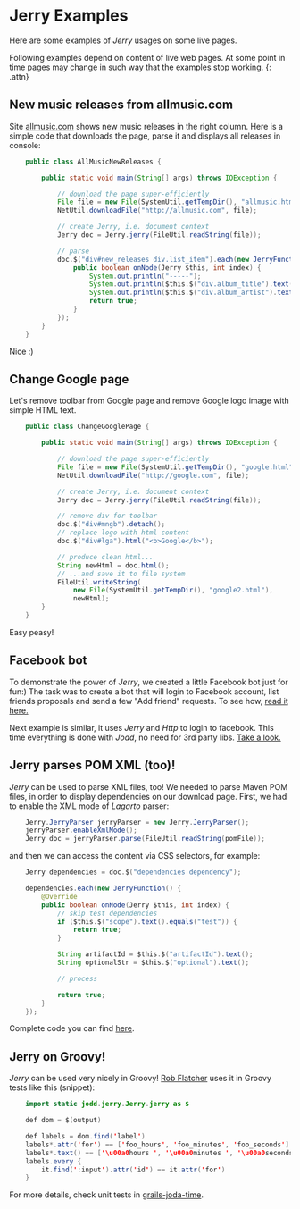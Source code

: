# Jerry Examples

Here are some examples of *Jerry* usages on some live pages.

Following examples depend on content of live web pages. At some point in
time pages may change in such way that the examples stop working.
{: .attn}

## New music releases from allmusic.com

Site [allmusic.com][2] shows new music releases in the
right column. Here is a simple code that downloads the page, parse it
and displays all releases in console:

~~~~~ java
    public class AllMusicNewReleases {

        public static void main(String[] args) throws IOException {

            // download the page super-efficiently
            File file = new File(SystemUtil.getTempDir(), "allmusic.html");
            NetUtil.downloadFile("http://allmusic.com", file);

            // create Jerry, i.e. document context
            Jerry doc = Jerry.jerry(FileUtil.readString(file));

            // parse
            doc.$("div#new_releases div.list_item").each(new JerryFunction() {
                public boolean onNode(Jerry $this, int index) {
                    System.out.println("-----");
                    System.out.println($this.$("div.album_title").text());
                    System.out.println($this.$("div.album_artist").text().trim());
                    return true;
                }
            });
        }
    }
~~~~~

Nice :)

## Change Google page

Let's remove toolbar from Google page and remove Google logo image with
simple HTML text.

~~~~~ java
    public class ChangeGooglePage {

        public static void main(String[] args) throws IOException {

            // download the page super-efficiently
            File file = new File(SystemUtil.getTempDir(), "google.html");
            NetUtil.downloadFile("http://google.com", file);

            // create Jerry, i.e. document context
            Jerry doc = Jerry.jerry(FileUtil.readString(file));

            // remove div for toolbar
            doc.$("div#mngb").detach();
            // replace logo with html content
            doc.$("div#lga").html("<b>Google</b>");

            // produce clean html...
            String newHtml = doc.html();
            // ...and save it to file system
            FileUtil.writeString(
                new File(SystemUtil.getTempDir(), "google2.html"),
                newHtml);
        }
    }
~~~~~

Easy peasy!

## Facebook bot

To demonstrate the power of *Jerry*, we created a little Facebook bot
just for fun:) The task was to create a bot that will login to Facebook
account, list friends proposals and send a few "Add friend"
requests. To see how, [read it here.](facebook-bot.html)

Next example is similar, it uses *Jerry* and *Http* to login to facebook.
This time everything is done with *Jodd*, no need for 3rd party libs.
[Take a look.](facebook.html)


## Jerry parses POM XML (too)!

*Jerry* can be used to parse XML files, too! We needed to parse Maven
POM files, in order to display dependencies on our download page. First,
we had to enable the XML mode of *Lagarto* parser:

~~~~~ java
    Jerry.JerryParser jerryParser = new Jerry.JerryParser();
    jerryParser.enableXmlMode();
    Jerry doc = jerryParser.parse(FileUtil.readString(pomFile));
~~~~~

and then we can access the content via CSS selectors, for example:

~~~~~ java
    Jerry dependencies = doc.$("dependencies dependency");

    dependencies.each(new JerryFunction() {
        @Override
        public boolean onNode(Jerry $this, int index) {
            // skip test dependencies
            if ($this.$("scope").text().equals("test")) {
                return true;
            }

            String artifactId = $this.$("artifactId").text();
            String optionalStr = $this.$("optional").text();

            // process

            return true;
        }
    });
~~~~~

Complete code you can find [here][3].

## Jerry on Groovy!

*Jerry* can be used very nicely in Groovy! [Rob Flatcher][4] uses it in Groovy tests like this (snippet):

~~~~~ java
    import static jodd.jerry.Jerry.jerry as $

    def dom = $(output)

    def labels = dom.find('label')
    labels*.attr('for') == ['foo_hours', 'foo_minutes', 'foo_seconds']
    labels*.text() == ['\u00a0hours ', '\u00a0minutes ', '\u00a0seconds ']
    labels.every {
        it.find(':input').attr('id') == it.attr('for')
    }
~~~~~

For more details, check unit tests in [grails-joda-time][5].

[2]: http://allmusic.com
[3]: http://github.com/oblac/tools/blob/master/src/jodd/tools/modlist/PomList.java
[4]: http://freeside.co/
[5]: https://github.com/gpc/grails-joda-time
